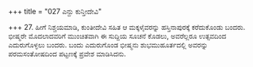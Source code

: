 +++
title = "027 ಎನ್ದು ಕುನ್ತೀದೇವಿ"

+++
27. ಹೀಗೆ ನಿಶ್ಚಯಮಾಡಿ, ಕುಂತೀದೇವಿ ಸಹಿತ ಆ ಮಕ್ಕಳೈವರನ್ನು ಹಸ್ತಿನಾಪುರಕ್ಕೆ ಕರೆದುಕೊಂಡು ಬಂದರು. ಭೀಷ್ಮರೇ ಮೊದಲಾದವರಿಗೆ ಮುಂಚಿತವಾಗಿ ಈ ಸುದ್ದಿಯ ಸೂಚನೆ ಕೊಡಲು, ಅವರೆಲ್ಲರೂ ಉತ್ಸವದಿಂದ ಎದುರುಗೊಳ್ಳಲು ಬಂದರು. ಬಂದು ಎದುರುಗೊಂಡ ಭೀಷ್ಮನು ಶುಭಮುಹೂರ್ತದಲ್ಲಿ ಅವರನ್ನು ಪರಮಸಂತೋಷದಿಂದ ಪಟ್ಟಣಕ್ಕೆ ಪ್ರವೇಶ ಮಾಡಿಸಿದನು.